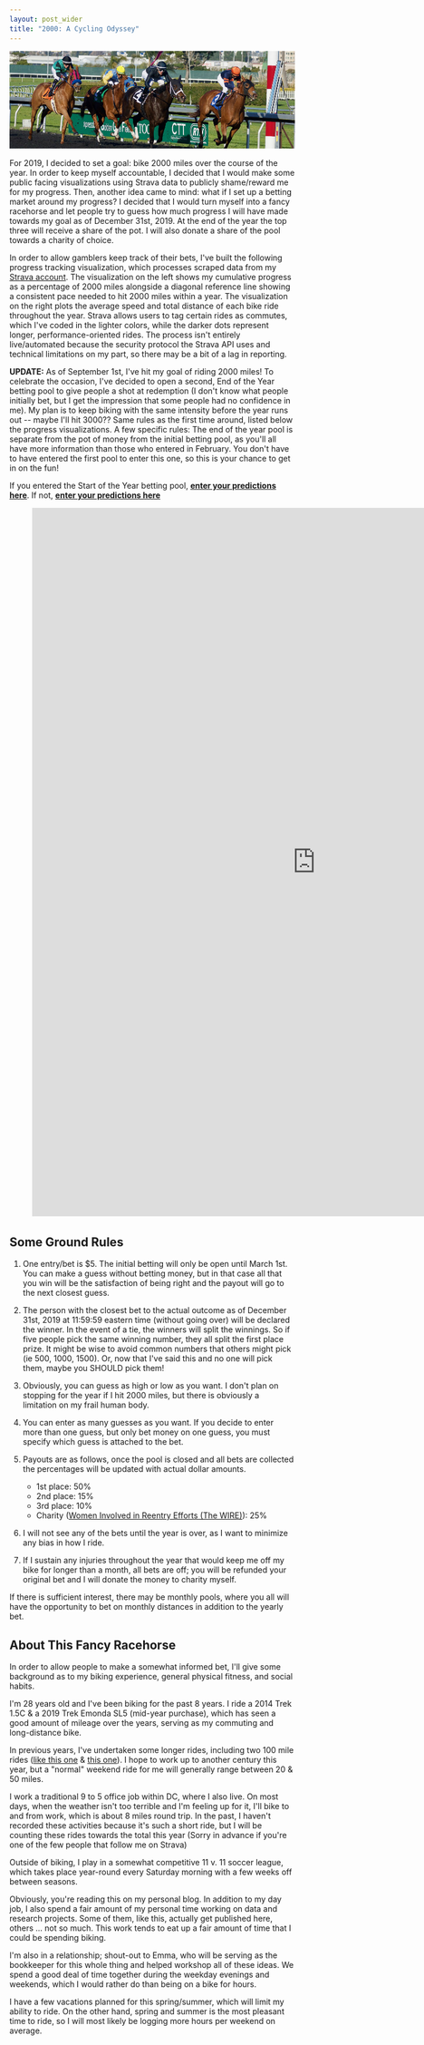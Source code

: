 ```yaml
---
layout: post_wider
title: "2000: A Cycling Odyssey" 
---
```


![](https://raw.githubusercontent.com/GWarrenn/gwarrenn.github.io/master/images/cycling_odyssey/fancy_horse.png)

For 2019, I decided to set a goal: bike 2000 miles over the course of the year. In order to keep myself accountable, I decided that I would make some public facing visualizations using Strava data to publicly shame/reward me for my progress. Then, another idea came to mind: what if I set up a betting market around my progress? I decided that I would turn myself into a fancy racehorse and let people try to guess how much progress I will have made towards my goal as of December 31st, 2019. At the end of the year the top three will receive a share of the pot. I will also donate a share of the pool towards a charity of choice.

In order to allow gamblers keep track of their bets, I've built the following progress tracking visualization, which processes scraped data from my [Strava account](https://www.strava.com/athletes/4778598). The visualization on the left shows my cumulative progress as a percentage of 2000 miles alongside a diagonal reference line showing a consistent pace needed to hit 2000 miles within a year. The visualization on the right plots the average speed and total distance of each bike ride throughout the year. Strava allows users to tag certain rides as commutes, which I've coded in the lighter colors, while the darker dots represent longer, performance-oriented rides. The process isn't entirely live/automated because the security protocol the Strava API uses and technical limitations on my part, so there may be a bit of a lag in reporting.

<b>UPDATE:</b> As of September 1st, I've hit my goal of riding 2000 miles! To celebrate the occasion, I've decided to open a second, End of the Year betting pool to give people a shot at redemption (I don't know what people initially bet, but I get the impression that some people had no confidence in me). My plan is to keep biking with the same intensity before the year runs out -- maybe I'll hit 3000?? Same rules as the first time around, listed below the progress visualizations. A few specific rules: The end of the year pool is separate from the pot of money from the initial betting pool, as you'll all have more information than those who entered in February. You don't have to have entered the first pool to enter this one, so this is your chance to get in on the fun! 

If you entered the Start of the Year betting pool, <b>[enter your predictions here](https://forms.gle/UChh1TPFpfq3W88G7)</b>. If not, <b>[enter your predictions here](https://forms.gle/YwWkq5xozuGHhynCA)</b>

<figure class="video_container">
<iframe width="1000" height="1250" src="https://raw.githack.com/GWarrenn/fancy-racehorse/master/index.html" frameborder="0" allowfullscreen="true"></iframe>
</figure>

Some Ground Rules
--------------

1. One entry/bet is $5. The initial betting will only be open until March 1st. You can make a guess without betting money, but in that case all that you win will be the satisfaction of being right and the payout will go to the next closest guess.

2. The person with the closest bet to the actual outcome as of December 31st, 2019 at 11:59:59 eastern time (without going over) will be declared the winner. In the event of a tie, the winners will split the winnings. So if five people pick the same winning number, they all split the first place prize. It might be wise to avoid common numbers that others might pick (ie 500, 1000, 1500). Or, now that I've said this and no one will pick them, maybe you SHOULD pick them!

3. Obviously, you can guess as high or low as you want. I don't plan on stopping for the year if I hit 2000 miles, but there is obviously a limitation on my frail human body.

4. You can enter as many guesses as you want. If you decide to enter more than one guess, but only bet money on one guess, you must specify which guess is attached to the bet. 

5. Payouts are as follows, once the pool is closed and all bets are collected the percentages will be updated with actual dollar amounts.

	* 1st place: 50%
	* 2nd place: 15%
	* 3rd place: 10%
	* Charity ([Women Involved in Reentry Efforts (The WIRE)](https://thewiredc.org/)): 25%

6. I will not see any of the bets until the year is over, as I want to minimize any bias in how I ride. 

7. If I sustain any injuries throughout the year that would keep me off my bike for longer than a month, all bets are off; you will be refunded your original bet and I will donate the money to charity myself.

If there is sufficient interest, there may be monthly pools, where you all will have the opportunity to bet on monthly distances in addition to the yearly bet.

About This Fancy Racehorse
--------------

In order to allow people to make a somewhat informed bet, I'll give some background as to my biking experience, general physical fitness, and social habits.

I'm 28 years old and I've been biking for the past 8 years. I ride a 2014 Trek 1.5C & a 2019 Trek Emonda SL5 (mid-year purchase), which has seen a good amount of mileage over the years, serving as my commuting and long-distance bike.

In previous years, I've undertaken some longer rides, including two 100 mile rides ([like this one](https://www.strava.com/activities/337245565) & [this one](https://www.strava.com/activities/159745215)). I hope to work up to another century this year, but a "normal" weekend ride for me will generally range between 20 & 50 miles.

I work a traditional 9 to 5 office job within DC, where I also live. On most days, when the weather isn't too terrible and I'm feeling up for it, I'll bike to and from work, which is about 8 miles round trip. In the past, I haven't recorded these activities because it's such a short ride, but I will be counting these rides towards the total this year (Sorry in advance if you're one of the few people that follow me on Strava)

Outside of biking, I play in a somewhat competitive 11 v. 11 soccer league, which takes place year-round every Saturday morning with a few weeks off between seasons. 

Obviously, you're reading this on my personal blog. In addition to my day job, I also spend a fair amount of my personal time working on data and research projects. Some of them, like this, actually get published here, others ... not so much. This work tends to eat up a fair amount of time that I could be spending biking.

I'm also in a relationship; shout-out to Emma, who will be serving as the bookkeeper for this whole thing and helped workshop all of these ideas. We spend a good deal of time together during the weekday evenings and weekends, which I would rather do than being on a bike for hours.

I have a few vacations planned for this spring/summer, which will limit my ability to ride. On the other hand, spring and summer is the most pleasant time to ride, so I will most likely be logging more hours per weekend on average. 
